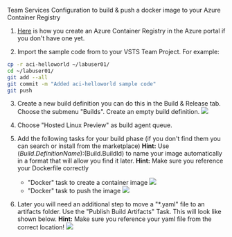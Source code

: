 Team Services Configuration to build & push a docker image to your Azure Container Registry

1. [Here](https://docs.microsoft.com/en-us/azure/container-registry/container-registry-get-started-portal) is how you create an Azure Container Registry in the Azure portal if you don't have one yet.


2. Import the sample code from to your VSTS Team Project. For example:

```sh
cp -r aci-helloworld ~/labuser01/
cd ~/labuser01/
git add --all
git commit -m "Added aci-helloworld sample code"
git push
```

3. Create a new build definition you can do this in the Build & Release tab. Choose the submenu "Builds". Create an empty build definition.
![](images/newbuilddefinition.jpg)

4. Choose "Hosted Linux Preview" as build agent queue.

5. Add the following tasks for your build phase (if you don't find them you can search or install from the marketplace)
**Hint:** Use $(Build.DefinitionName):$(Build.BuildId) to name your image automatically in a format that will allow you find it later. 
**Hint:** Make sure you reference your Dockerfile correctly

    - "Docker" task to create a container image
    ![](images/vstsbuild.png)
    - "Docker" task to push the image
    ![](images/vstshelloworldpushimage.jpg)

6. Later you will need an additional step to move a "*.yaml" file to an artifacts folder. Use the "Publish Build Artifacts" Task. This will look like shown below.
**Hint:** Make sure you reference your yaml file from the correct location! 
![](images/vstsdropyaml.jpg)
